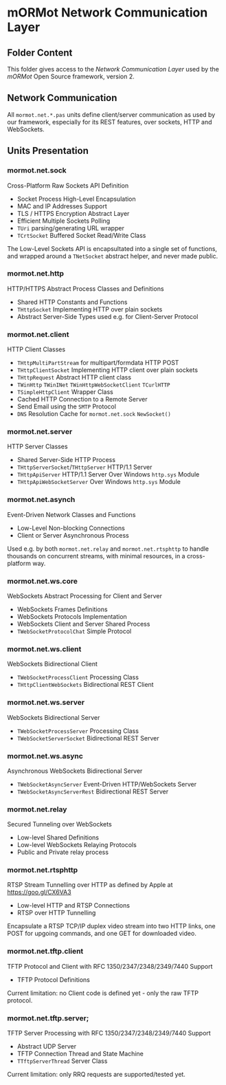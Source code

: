 # mORMot Network Communication Layer

## Folder Content

This folder gives access to the *Network Communication Layer* used by the *mORMot* Open Source framework, version 2.

## Network Communication

All `mormot.net.*.pas` units define client/server communication as used by our framework, especially for its REST features, over sockets, HTTP and WebSockets. 

## Units Presentation

### mormot.net.sock

Cross-Platform Raw Sockets API Definition
- Socket Process High-Level Encapsulation
- MAC and IP Addresses Support
- TLS / HTTPS Encryption Abstract Layer
- Efficient Multiple Sockets Polling
- `TUri` parsing/generating URL wrapper
- `TCrtSocket` Buffered Socket Read/Write Class

The Low-Level Sockets API is encapsultated into a single set of functions, and wrapped around a `TNetSocket` abstract helper, and never made public.

### mormot.net.http

HTTP/HTTPS Abstract Process Classes and Definitions
- Shared HTTP Constants and Functions
- `THttpSocket` Implementing HTTP over plain sockets
- Abstract Server-Side Types used e.g. for Client-Server Protocol

### mormot.net.client

HTTP Client Classes
- `THttpMultiPartStream` for multipart/formdata HTTP POST
- `THttpClientSocket` Implementing HTTP client over plain sockets
- `THttpRequest` Abstract HTTP client class
- `TWinHttp` `TWinINet` `TWinHttpWebSocketClient` `TCurlHTTP`
- `TSimpleHttpClient` Wrapper Class
- Cached HTTP Connection to a Remote Server
- Send Email using the `SMTP` Protocol
- `DNS` Resolution Cache for `mormot.net.sock` `NewSocket()`

### mormot.net.server

HTTP Server Classes
- Shared Server-Side HTTP Process
- `THttpServerSocket`/`THttpServer` HTTP/1.1 Server
- `THttpApiServer` HTTP/1.1 Server Over Windows `http.sys` Module
- `THttpApiWebSocketServer` Over Windows `http.sys` Module

### mormot.net.asynch

Event-Driven Network Classes and Functions
- Low-Level Non-blocking Connections
- Client or Server Asynchronous Process

Used e.g. by both `mormot.net.relay` and `mormot.net.rtsphttp` to handle thousands on concurrent streams, with minimal resources, in a cross-platform way.

### mormot.net.ws.core

WebSockets Abstract Processing for Client and Server
- WebSockets Frames Definitions
- WebSockets Protocols Implementation
- WebSockets Client and Server Shared Process
- `TWebSocketProtocolChat` Simple Protocol

### mormot.net.ws.client

WebSockets Bidirectional Client
- `TWebSocketProcessClient` Processing Class
- `THttpClientWebSockets` Bidirectional REST Client

### mormot.net.ws.server

WebSockets Bidirectional Server
- `TWebSocketProcessServer` Processing Class
- `TWebSocketServerSocket` Bidirectional REST Server

### mormot.net.ws.async

Asynchronous WebSockets Bidirectional Server
- `TWebSocketAsyncServer` Event-Driven HTTP/WebSockets Server
- `TWebSocketAsyncServerRest` Bidirectional REST Server

### mormot.net.relay

Secured Tunneling over WebSockets
- Low-level Shared Definitions
- Low-level WebSockets Relaying Protocols
- Public and Private relay process

### mormot.net.rtsphttp

RTSP Stream Tunnelling over HTTP as defined by Apple at https://goo.gl/CX6VA3
- Low-level HTTP and RTSP Connections
- RTSP over HTTP Tunnelling 

Encapsulate a RTSP TCP/IP duplex video stream into two HTTP links, one POST for upgoing commands, and one GET for downloaded video.

### mormot.net.tftp.client

TFTP Protocol and Client with RFC 1350/2347/2348/2349/7440 Support
- TFTP Protocol Definitions

Current limitation: no Client code is defined yet - only the raw TFTP protocol.

### mormot.net.tftp.server;

TFTP Server Processing with RFC 1350/2347/2348/2349/7440 Support
- Abstract UDP Server
- TFTP Connection Thread and State Machine
- `TTftpServerThread` Server Class

Current limitation: only RRQ requests are supported/tested yet.
